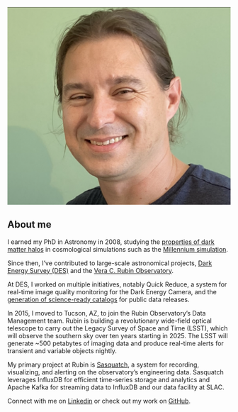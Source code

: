 
![Angelo Fausti](Angelo.png)

## About me

I earned my PhD in Astronomy in 2008, studying the [properties of dark matter halos](http://adsabs.harvard.edu/abs/2007MNRAS.381.1450N) in cosmological simulations such as the [Millennium simulation](https://wwwmpa.mpa-garching.mpg.de/galform/virgo/millennium/). 

Since then, I’ve contributed to large-scale astronomical projects, [Dark Energy Survey (DES)](https://www.darkenergysurvey.org/) and the [Vera C. Rubin Observatory](https://project.lsst.org). 

At DES, I worked on multiple initiatives, notably Quick Reduce, a system for real-time image quality monitoring for the Dark Energy Camera, and the [generation of science-ready catalogs](http://adsabs.harvard.edu/abs/2018A%26C....24...52F) for public data releases.

In 2015, I moved to Tucson, AZ, to join the Rubin Observatory’s Data Management team. Rubin is building a revolutionary wide-field optical telescope to carry out the Legacy Survey of Space and Time (LSST), which will observe the southern sky over ten years starting in 2025. The LSST will generate ~500 petabytes of imaging data and produce real-time alerts for transient and variable objects nightly.

My primary project at Rubin is [Sasquatch](https://sasquatch.lsst.io), a system for recording, visualizing, and alerting on the observatory’s engineering data. Sasquatch leverages InfluxDB for efficient time-series storage and analytics and Apache Kafka for streaming data to InfluxDB and our data facility at SLAC.

Connect with me on [Linkedin](https://www.linkedin.com/in/angelo-fausti-331508192/) or check out my work on [GitHub](https://github.com/afausti).
